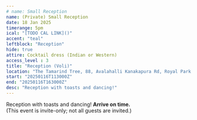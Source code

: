```yaml
---
# name: Small Reception
name: (Private) Small Reception
date: 18 Jan 2025
timerange: 5pm
ical: "[TODO CAL LINK]()"
accent: "teal"
leftblock: "Reception"
hide: true
attire: Cocktail dress (Indian or Western)
access_level : 3
title: "Reception (Voli)"
location: "The Tamarind Tree, 88, Avalahalli Kanakapura Rd, Royal Park Residency Layout, JP Nagar 9th Phase, J. P. Nagar, Bengaluru, Karnataka 560108, India"
start: "20250116T113000Z"
end: "20250116T163000Z"
desc: "Reception with toasts and dancing!"
---
```

Reception with toasts and dancing! **Arrive on time.**  
(This event is invite-only; not all guests are invited.)